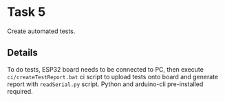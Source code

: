 # Task 5
Create automated tests.

## Details
To do tests, ESP32 board needs to be connected to PC, then execute `ci/createTestReport.bat` ci script to upload tests onto board and generate report with `readSerial.py` script.
Python and arduino-cli pre-installed required.